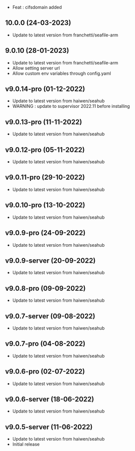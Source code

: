 - Feat : cifsdomain added

## 10.0.0 (24-03-2023)

- Update to latest version from franchetti/seafile-arm

## 9.0.10 (28-01-2023)

- Update to latest version from franchetti/seafile-arm
- Allow setting server url
- Allow custom env variables through config.yaml

## v9.0.14-pro (01-12-2022)

- Update to latest version from haiwen/seahub
- WARNING : update to supervisor 2022.11 before installing

## v9.0.13-pro (11-11-2022)

- Update to latest version from haiwen/seahub

## v9.0.12-pro (05-11-2022)

- Update to latest version from haiwen/seahub

## v9.0.11-pro (29-10-2022)

- Update to latest version from haiwen/seahub

## v9.0.10-pro (13-10-2022)

- Update to latest version from haiwen/seahub

## v9.0.9-pro (24-09-2022)

- Update to latest version from haiwen/seahub

## v9.0.9-server (20-09-2022)

- Update to latest version from haiwen/seahub

## v9.0.8-pro (09-09-2022)

- Update to latest version from haiwen/seahub

## v9.0.7-server (09-08-2022)

- Update to latest version from haiwen/seahub

## v9.0.7-pro (04-08-2022)

- Update to latest version from haiwen/seahub

## v9.0.6-pro (02-07-2022)

- Update to latest version from haiwen/seahub

## v9.0.6-server (18-06-2022)

- Update to latest version from haiwen/seahub

## v9.0.5-server (11-06-2022)

- Update to latest version from haiwen/seahub
- Initial release
